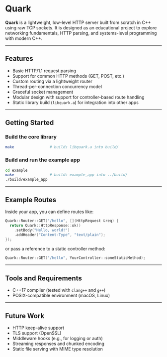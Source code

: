 # Quark

**Quark** is a lightweight, low-level HTTP server built from scratch in C++ using raw TCP sockets. It is designed as an educational project to explore networking fundamentals, HTTP parsing, and systems-level programming with modern C++.

---

## Features

- Basic HTTP/1.1 request parsing
- Support for common HTTP methods (GET, POST, etc.)
- Custom routing via a lightweight router
- Thread-per-connection concurrency model
- Graceful socket management
- Modular design with support for controller-based route handling
- Static library build (`libquark.a`) for integration into other apps

---

## Getting Started

### Build the core library

```bash
make                # builds libquark.a into build/
```

### Build and run the example app

```bash
cd example
make                # builds example_app into ../build/
./build/example_app
```

---

## Example Routes

Inside your app, you can define routes like:

```cpp
Quark::Router::GET("/hello", [](HttpRequest &req) {
  return Quark::HttpResponse::ok()
    .setBody("Hello, world!")
    .addHeader("Content-Type", "text/plain");
});
```

or pass a reference to a static controller method:

```cpp
Quark::Router::GET("/hello", YourController::someStaticMethod);
```

---

## Tools and Requirements

- C++17 compiler (tested with `clang++` and `g++`)
- POSIX-compatible environment (macOS, Linux)

---

## Future Work

- HTTP keep-alive support
- TLS support (OpenSSL)
- Middleware hooks (e.g., for logging or auth)
- Streaming responses and chunked encoding
- Static file serving with MIME type resolution

